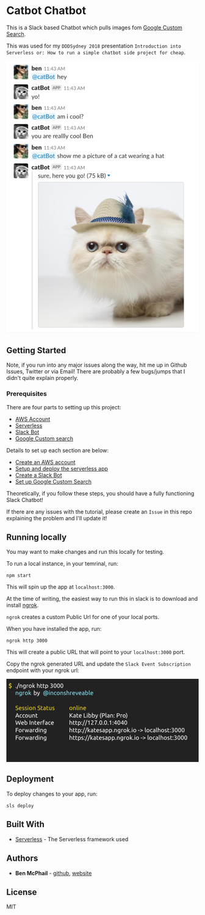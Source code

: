 # Catbot Chatbot

This is a Slack based Chatbot which pulls images fom [Google Custom Search](https://developers.google.com/custom-search/).

This was used for my `DDDSydney 2018` presentation `Introduction into Serverless or: How to run a simple chatbot side project for cheap`.

![chatbot](.images/chatbot.png)

## Getting Started

Note, if you run into any major issues along the way, hit me up in Github Issues, Twitter or via Email! There are probably a few bugs/jumps that I didn't quite explain properly.

### Prerequisites

There are four parts to setting up this project:

- [AWS Account](https://aws.amazon.com/)
- [Serverless](http://serverless.com/)
- [Slack Bot](https://api.slack.com/)
- [Google Custom search](https://developers.google.com/custom-search/)

Details to set up each section are below:

- [Create an AWS account](/docs/aws.md)
- [Setup and deploy the serverless app](/docs/serverless.md)
- [Create a Slack Bot](/docs/slack.md)
- [Set up Google Custom Search](/docs/google-custom-search.md)

Theoretically, if you follow these steps, you should have a fully functioning Slack Chatbot!

If there are any issues with the tutorial, please create an `Issue` in this repo explaining the problem and I'll update it!

## Running locally

You may want to make changes and run this locally for testing.

To run a local instance, in your temrinal, run:
```
npm start
```
This will spin up the app at `localhost:3000`.

At the time of writing, the easiest way to run this in slack is to download and install [ngrok](https://ngrok.com/).

`ngrok` creates a custom Public Url for one of your local ports.

When you have installed the app, run:
```
ngrok http 3000
```

This will create a public URL that will point to your `localhost:3000` port.

Copy the ngrok generated URL and update the `Slack Event Subscription` endpoint with your ngrok url:

![ngrok](.images/ngrok.png)

## Deployment

To deploy changes to your app, run:

```
sls deploy
```

## Built With

* [Serverless](https://serverless.com/) - The Serverless framework used

## Authors

* **Ben McPhail** - [github](https://github.com/benmcp), [website](http://www.benmcphail.com/)

## License

MIT

